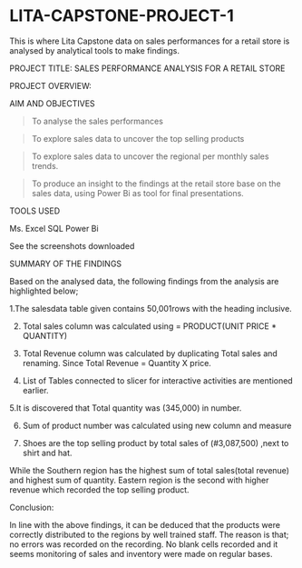 # LITA-CAPSTONE-PROJECT-1
This is  where Lita Capstone data on sales performances for a retail store is analysed by analytical tools to make  findings. 

 PROJECT TITLE: SALES PERFORMANCE ANALYSIS FOR A RETAIL STORE

PROJECT OVERVIEW:

AIM AND OBJECTIVES

 > To analyse the sales performances 

 > To explore sales data to uncover the top selling products

 > To explore sales data to uncover the regional per monthly sales trends.

  > To produce an insight to the findings at the retail store base on the sales data, using Power Bi  as tool for final presentations.

  TOOLS USED

Ms. Excel
SQL
Power Bi

See the screenshots downloaded

SUMMARY OF THE FINDINGS

Based on the analysed data, the following findings from the analysis are highlighted below;

1.The salesdata table given contains 50,001rows with  the heading inclusive.

2. Total sales column was calculated using                = PRODUCT(UNIT PRICE * QUANTITY)

3. Total Revenue column was calculated by duplicating Total sales  and renaming. Since Total Revenue = Quantity X price.

4. List of Tables connected to slicer for interactive activities are mentioned earlier.

5.It is discovered that Total quantity was (345,000) in number.

6. Sum of product number was calculated using new column and measure

7. Shoes are the top selling product by total sales of (#3,087,500) ,next to shirt and hat.

While the Southern region has the highest sum of total sales(total revenue) and highest sum of quantity. Eastern region is the second with higher revenue which recorded the top selling product.

 

Conclusion:

In line with the above findings, it can be deduced that the products were correctly distributed to the regions by well trained staff. The reason is that; no errors was recorded on the recording. No blank cells recorded and it seems monitoring of sales and inventory were made on regular bases.
